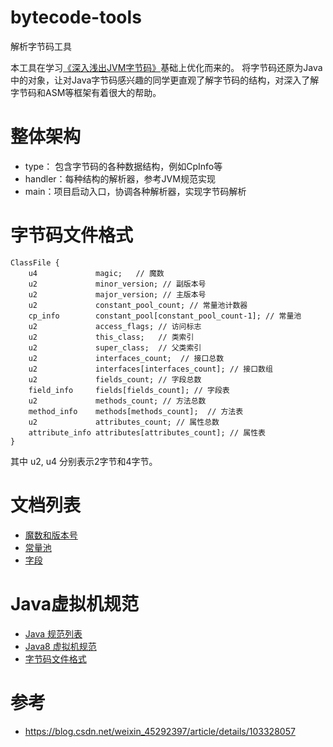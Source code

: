 # bytecode-tools
解析字节码工具

本工具在学习[《深入浅出JVM字节码》](http://jvmbytecode.wujiuye.cn/)基础上优化而来的。
将字节码还原为Java中的对象，让对Java字节码感兴趣的同学更直观了解字节码的结构，对深入了解字节码和ASM等框架有着很大的帮助。

# 整体架构

- type： 包含字节码的各种数据结构，例如CpInfo等
- handler：每种结构的解析器，参考JVM规范实现
- main：项目启动入口，协调各种解析器，实现字节码解析

# 字节码文件格式

```
ClassFile {
    u4             magic;   // 魔数
    u2             minor_version; // 副版本号
    u2             major_version; // 主版本号
    u2             constant_pool_count; // 常量池计数器
    cp_info        constant_pool[constant_pool_count-1]; // 常量池
    u2             access_flags; // 访问标志
    u2             this_class;   // 类索引
    u2             super_class;  // 父类索引
    u2             interfaces_count;  // 接口总数
    u2             interfaces[interfaces_count]; // 接口数组
    u2             fields_count; // 字段总数
    field_info     fields[fields_count]; // 字段表
    u2             methods_count; // 方法总数
    method_info    methods[methods_count];  // 方法表
    u2             attributes_count; // 属性总数
    attribute_info attributes[attributes_count]; // 属性表
}
```

其中 u2, u4 分别表示2字节和4字节。

# 文档列表

- [魔数和版本号](src/main/java/me/mingshan/bytecode/handler/doc/MagicAndVersion.md)
- [常量池](src/main/java/me/mingshan/bytecode/handler/ConstantPool.md)
- [字段](src/main/java/me/mingshan/bytecode/handler/doc/Field.md)

# Java虚拟机规范

- [Java 规范列表](https://docs.oracle.com/javase/specs/index.html)
- [Java8 虚拟机规范](https://docs.oracle.com/javase/specs/jvms/se8/html/index.html)
- [字节码文件格式](https://docs.oracle.com/javase/specs/jvms/se8/html/jvms-4.html#jvms-4.1)

# 参考

- https://blog.csdn.net/weixin_45292397/article/details/103328057